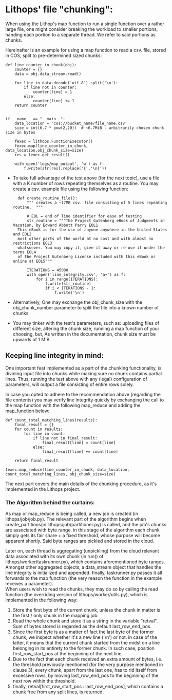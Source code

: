 # Lithops' file "chunking":
When using the Lithop's map function to run a single function over a rather large file, one might consider breaking the
workload to smaller portions, handing each portion to a separate thread. We refer to said portions as chunks.

Hereinafter is an example for using a map function to read a csv. file, stored in COS, split to pre-determined sized chunks: 

```
def line_counter_in_chunk(obj):
    counter = {}
    data = obj.data_stream.read()

    for line in data.decode('utf-8').split('\n'):
        if line not in counter:
            counter[line] = 1
        else:
            counter[line] += 1
    return counter


if __name__ == "__main__":
    data_location = 'cos://bucket_name/file_name.csv'
    size = int(6.7 * pow(2,20))  # ~6.7MiB - arbitrarily chosen chunk size in bytes 

    fexec = lithops.FunctionExecutor()
    fexec.map(line_counter_in_chunk, data_location,obj_chunk_size=size)
    res = fexec.get_result()

    with open('logs/map_output', 'w') as f:
    	f.write(str(res).replace('{','\n{'))
```
- To take full advantage of the test above (for the next topic), use a file with a K number of rows repeating themselves 
  as a routine. You may create a csv. example file using the following function:
  ```  
    def create_routine_file():
        """ creates a ~17MB csv. file consisting of 5 lines repeating routine.  """
    
        # EOL = end of line identifier for ease of testing
        str_routine = """The Project Gutenberg eBook of Judgments in Vacation, by Edward Abbott Parry EOL1
    This eBook is for the use of anyone anywhere in the United States and EOL2  
    most other parts of the world at no cost and with almost no restrictions EOL3
    whatsoever. You may copy it, give it away or re-use it under the terms EOL4
    of the Project Gutenberg License included with this eBook or online at EOL5"""
    
        ITERATIONS = 45000
        with open('line_integrity.csv', 'a+') as f:
            for i in range(ITERATIONS):
                f.write(str_routine)
                if i < ITERATIONS - 1:
                    f.write('\n')
     ```

- Alternatively, One may exchange the obj_chunk_size with the obj_chunk_number parameter to split the file into a known
  number of chunks. 

- You may tinker with the test's parameters, such as: uploading files of different size, altering the chunk size, 
  running a map function of your choosing, but, As written in the documentation, chunk size must be upwards of 1 MIB. 

 
## Keeping line integrity in mind:
One important feat implemented as a part of the chunking functionality, is dividing input file into chunks while making 
sure no chunk contains partial lines.
Thus, running the test above with any (legal) configuration of parameters, will output a file consisting of entire rows solely.

In case you opted to adhere to the recommendation above (regarding the file contents) you may verify line integrity quickly
by exchanging the call to the map function with the following map_reduce and adding the map_function below:


```
def count_total_matching_lines(results):
    final_result = {}
    for count in results:
        for line in count:
            if line not in final_result:
                final_result[line] = count[line]
            else:
                final_result[line] += count[line]

    return final_result

fexec.map_reduce(line_counter_in_chunk, data_location, count_total_matching_lines, obj_chunk_size=size)
```
The next part covers the main details of the chunking procedure, as it's implemented in the Lithops project. 
### The Algorithm behind the curtains:
As map or map_reduce is being called, a new job is created (in lithops/job/job.py). The relevant part of the algorithm 
begins when create_partitions(in lithops/job/partitioner.py) is called, and the job's chunks are associated with byte range.
in this stage of the algorithm each chunk simply gets its fair share + a fixed threshold, whose purpose will become apparent shortly. 
Said byte ranges are pickled and stored in the cloud. 

Later on, each thread is aggregating (unpickling) from the cloud relevant data associated with 
its own chunk (in run() of lithops/worker/taskrunner.py), which contains aforementioned byte ranges. 
Amongst other aggregated objects, a data_stream object that handles the line integrity is initialized and appended.
finally, taskrunner.py passes it all forwards to the map function (the very reason the function in the example receives a parameter).    
When users wish to read the chunks, they may do so by calling the read function (the overriding version of lithops/worker/utils.py),
which is implemented in the following way: 

1. Store the first byte of the current chunk, unless the chunk in matter is the first / only chunk in the mapping job. 
2. Read the whole chunk and store it as a string in the variable "retval". Sum of bytes stored is regarded as the 
   default last_row_end_pos. 
3. Since the first byte is as a matter of fact the last byte of the former chunk, we inspect whether it's 
   a new line ('\n') or not. in case of the latter, it means that the current chunk started from the midst
   on a line belonging in its entirety to the former chunk. In such case, position first_row_start_pos at the beginning 
   of the next line.        
4. Due to the fact that each chunk received an extra amount of bytes, i.e. the threshold previously mentioned 
   (for the very purpose mentioned in clause 3), every chunk, apart from the last one, has to rid itself from excessive rows,
   by moving last_row_end_pos to the beginning of the next row within the threshold.
5. finally, retval[first_row_start_pos : last_row_end_pos], which contains a chunk free from any split lines, is returned.   